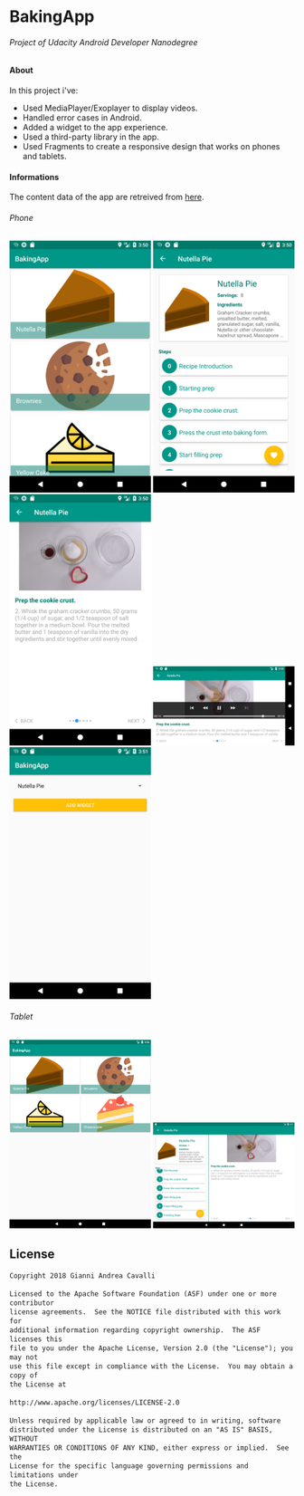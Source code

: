 # BakingApp
###### Project of Udacity Android Developer Nanodegree

#### About
In this project i've:

- Used MediaPlayer/Exoplayer to display videos.
- Handled error cases in Android.
- Added a widget to the app experience.
- Used a third-party library in the app.
- Used Fragments to create a responsive design that works on phones and tablets.


#### Informations
The content data of the app are retreived from [here](https://d17h27t6h515a5.cloudfront.net/topher/2017/May/59121517_baking/baking.json).

###### Phone
<img src="https://raw.githubusercontent.com/justodepp/BakingApp-nd801/master/art/phone_1.png" width="250"> <img src="https://raw.githubusercontent.com/justodepp/BakingApp-nd801/master/art/phone_2.png" width="250"> <img src="https://raw.githubusercontent.com/justodepp/BakingApp-nd801/master/art/phone_3.png" width="250">
<img src="https://raw.githubusercontent.com/justodepp/BakingApp-nd801/master/art/phone_4.png" width="250"> <img src="https://raw.githubusercontent.com/justodepp/BakingApp-nd801/master/art/phone_5.png" width="250">

###### Tablet
<img src="https://raw.githubusercontent.com/justodepp/BakingApp-nd801/master/art/tab_1.png" width="250"> <img src="https://raw.githubusercontent.com/justodepp/BakingApp-nd801/master/art/tab_2.png" width="250">

License
-------------
```
Copyright 2018 Gianni Andrea Cavalli

Licensed to the Apache Software Foundation (ASF) under one or more contributor
license agreements.  See the NOTICE file distributed with this work for
additional information regarding copyright ownership.  The ASF licenses this
file to you under the Apache License, Version 2.0 (the "License"); you may not
use this file except in compliance with the License.  You may obtain a copy of
the License at

http://www.apache.org/licenses/LICENSE-2.0

Unless required by applicable law or agreed to in writing, software
distributed under the License is distributed on an "AS IS" BASIS, WITHOUT
WARRANTIES OR CONDITIONS OF ANY KIND, either express or implied.  See the
License for the specific language governing permissions and limitations under
the License.
```